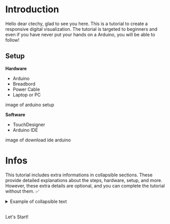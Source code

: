 # Introduction
Hello dear ctechy, glad to see you here. This is a tutorial to create a responsive digital visualization. The tutorial is targeted to beginners and even if you have never put your hands on a Arduino, you will be able to follow! 

## Setup

**Hardware**
- Arduino
- Breadbord
- Power Cable
- Laptop or PC

image of arduino setup

**Software**

- TouchDesigner
- Arduino IDE

image of download ide arduino


# Infos

This tutorial includes extra informations in collapsible sections. These provide detailed explanations about the steps, hardware, setup, and more. However, these extra details are optional, and you can complete the tutorial without them.  ✅


<details>

<summary>Example of collapsible text</summary>

Hi, here you will find additional details. 

</details>

<br>

Let's Start!